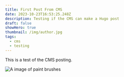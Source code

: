 ```yaml
---
title: First Post From CMS
date: 2023-10-23T16:53:25.248Z
description: Testing if the CMS can make a Hugo post
draft: false
showHero: true
thumbnail: /img/author.jpg
tags:
  - cms
  - testing
---
```

This is a test of the CMS posting.

![A image of paint brushes](/img/featured.jpeg "Brushes")